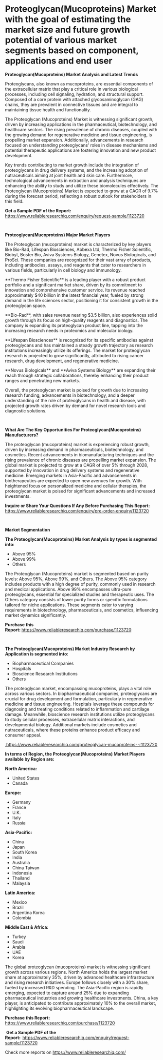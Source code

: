 <p><h1>Proteoglycan(Mucoproteins) Market with the goal of estimating the market size and future growth potential of various market segments based on component, applications and end user</h1></p><p><strong>Proteoglycan(Mucoproteins) Market Analysis and Latest Trends</strong></p>
<p><p>Proteoglycans, also known as mucoproteins, are essential components of the extracellular matrix that play a critical role in various biological processes, including cell signaling, hydration, and structural support. Composed of a core protein with attached glycosaminoglycan (GAG) chains, they are prevalent in connective tissues and are integral to maintaining tissue health and functionality.</p><p>The Proteoglycan (Mucoproteins) Market is witnessing significant growth, driven by increasing applications in the pharmaceutical, biotechnology, and healthcare sectors. The rising prevalence of chronic diseases, coupled with the growing demand for regenerative medicine and tissue engineering, is propelling market expansion. Additionally, advancements in research focused on understanding proteoglycans' roles in disease mechanisms and potential therapeutic applications are fostering innovation and new product development.</p><p>Key trends contributing to market growth include the integration of proteoglycans in drug delivery systems, and the increasing adoption of nutraceuticals aiming at joint health and skin care. Furthermore, technological advancements in extraction and analysis techniques are enhancing the ability to study and utilize these biomolecules effectively. The Proteoglycan (Mucoproteins) Market is expected to grow at a CAGR of 9.7% during the forecast period, reflecting a robust outlook for stakeholders in this field.</p></p>
<p><strong>Get a Sample PDF of the Report:&nbsp;</strong> <a href="https://www.reliableresearchiq.com/enquiry/request-sample/1123720?utm_campaign=2792&utm_medium=2&utm_source=Github&utm_content=ia&utm_term=03032025&utm_id=proteoglycanmucoproteins">https://www.reliableresearchiq.com/enquiry/request-sample/1123720</a></p>
<p>&nbsp;</p>
<p><strong>Proteoglycan(Mucoproteins) Major Market Players</strong></p>
<p><p>The Proteoglycan (mucoproteins) market is characterized by key players like Bio-Rad, Lifespan Biosciences, Abbexa Ltd, Thermo Fisher Scientific, Biobyt, Boster Bio, Aviva Systems Biology, Genetex, Novus Biologicals, and ProSci. These companies are recognized for their vast array of products, including antibodies, assays, and reagents that cater to researchers in various fields, particularly in cell biology and immunology.</p><p>**Thermo Fisher Scientific** is a leading player with a robust product portfolio and a significant market share, driven by its commitment to innovation and comprehensive customer service. Its revenue reached approximately $40 billion in the latest financial year, fueled by strong demand in the life sciences sector, positioning it for consistent growth in the proteoglycan space.</p><p>**Bio-Rad**, with sales revenue nearing $3.5 billion, also experiences solid growth through its focus on high-quality reagents and diagnostics. The company is expanding its proteoglycan product line, tapping into the increasing research needs in proteomics and molecular biology.</p><p>**Lifespan Biosciences** is recognized for its specific antibodies against proteoglycans and has maintained a steady growth trajectory as research institutions increasingly utilize its offerings. The market for proteoglycan research is projected to grow significantly, attributed to rising cancer research, drug development, and regenerative medicine.</p><p>**Novus Biologicals** and **Aviva Systems Biology** are expanding their reach through strategic collaborations, thereby enhancing their product ranges and penetrating new markets.</p><p>Overall, the proteoglycan market is poised for growth due to increasing research funding, advancements in biotechnology, and a deeper understanding of the role of proteoglycans in health and disease, with projected growth rates driven by demand for novel research tools and diagnostic solutions.</p></p>
<p>&nbsp;</p>
<p><strong>What Are The Key Opportunities For Proteoglycan(Mucoproteins) Manufacturers?</strong></p>
<p><p>The proteoglycan (mucoproteins) market is experiencing robust growth, driven by increasing demand in pharmaceuticals, biotechnology, and cosmetics. Recent advancements in biomanufacturing techniques and the rising prevalence of chronic diseases are propelling market expansion. The global market is projected to grow at a CAGR of over 5% through 2028, supported by innovation in drug delivery systems and regenerative medicine. Emerging markets in Asia-Pacific and advancements in biotherapeutics are expected to open new avenues for growth. With heightened focus on personalized medicine and cellular therapies, the proteoglycan market is poised for significant advancements and increased investments.</p></p>
<p><strong>Inquire or Share Your Questions If Any Before Purchasing This Report:</strong> <a href="https://www.reliableresearchiq.com/enquiry/pre-order-enquiry/1123720?utm_campaign=2792&utm_medium=2&utm_source=Github&utm_content=ia&utm_term=03032025&utm_id=proteoglycanmucoproteins">https://www.reliableresearchiq.com/enquiry/pre-order-enquiry/1123720</a></p>
<p>&nbsp;</p>
<p><strong>Market Segmentation</strong></p>
<p><strong>The Proteoglycan(Mucoproteins) Market Analysis by types is segmented into:</strong></p>
<p><ul><li>Above 95%</li><li>Above 99%</li><li>Others</li></ul></p>
<p><p>The Proteoglycan (Mucoproteins) market is segmented based on purity levels: Above 95%, Above 99%, and Others. The Above 95% category includes products with a high degree of purity, commonly used in research and medical applications. Above 99% encompasses ultra-pure proteoglycans, essential for specialized studies and therapeutic uses. The Others category consists of lower purity forms or specific formulations tailored for niche applications. These segments cater to varying requirements in biotechnology, pharmaceuticals, and cosmetics, influencing market dynamics significantly.</p></p>
<p><strong>Purchase this Report:&nbsp;</strong><a href="https://www.reliableresearchiq.com/purchase/1123720?utm_campaign=2792&utm_medium=2&utm_source=Github&utm_content=ia&utm_term=03032025&utm_id=proteoglycanmucoproteins">https://www.reliableresearchiq.com/purchase/1123720</a></p>
<p>&nbsp;</p>
<p><strong>The Proteoglycan(Mucoproteins) Market Industry Research by Application is segmented into:</strong></p>
<p><ul><li>Biopharmaceutical Companies</li><li>Hospitals</li><li>Bioscience Research Institutions</li><li>Others</li></ul></p>
<p><p>The proteoglycan market, encompassing mucoproteins, plays a vital role across various sectors. In biopharmaceutical companies, proteoglycans are crucial for drug development and formulation, particularly in regenerative medicine and tissue engineering. Hospitals leverage these compounds for diagnosing and treating conditions related to inflammation and cartilage damage. Meanwhile, bioscience research institutions utilize proteoglycans to study cellular processes, extracellular matrix interactions, and developmental biology. Additional markets include cosmetics and nutraceuticals, where these proteins enhance product efficacy and consumer appeal.</p></p>
<p><a href="https://www.reliableresearchiq.com/proteoglycan-mucoproteins--r1123720?utm_campaign=2792&utm_medium=2&utm_source=Github&utm_content=ia&utm_term=03032025&utm_id=proteoglycanmucoproteins">&nbsp;https://www.reliableresearchiq.com/proteoglycan-mucoproteins--r1123720</a></p>
<p><strong>In terms of Region, the Proteoglycan(Mucoproteins) Market Players available by Region are:</strong></p>
<p>
    <p> <strong> North America: </strong>
        <ul>
            <li>United States</li>
            <li>Canada</li>
        </ul>
        </p> 
    <p> <strong> Europe: </strong>
        <ul>
            <li>Germany</li>
            <li>France</li>
            <li>U.K.</li>
            <li>Italy</li>
            <li>Russia</li>
        </ul>
        </p> 
    <p> <strong> Asia-Pacific: </strong>
        <ul>
            <li>China</li>
            <li>Japan</li>
            <li>South Korea</li>
            <li>India</li>
            <li>Australia</li>
            <li>China Taiwan</li>
            <li>Indonesia</li>
            <li>Thailand</li>
            <li>Malaysia</li>
        </ul>
        </p> 
    <p> <strong> Latin America: </strong>
        <ul>
            <li>Mexico</li>
            <li>Brazil</li>
            <li>Argentina Korea</li>
            <li>Colombia</li>
        </ul>
        </p> 
    <p> <strong> Middle East & Africa: </strong>
        <ul>
            <li>Turkey</li>
            <li>Saudi</li>
            <li>Arabia</li>
            <li>UAE</li>
            <li>Korea</li>
        </ul>
    </p>
    </p>
<p><p>The global proteoglycan (mucoproteins) market is witnessing significant growth across various regions. North America holds the largest market share at approximately 35%, driven by advanced healthcare infrastructure and rising research initiatives. Europe follows closely with a 30% share, fueled by increased R&D spending. The Asia-Pacific region is rapidly emerging, expected to capture around 25% due to expanding pharmaceutical industries and growing healthcare investments. China, a key player, is anticipated to contribute approximately 10% to the overall market, highlighting its evolving biopharmaceutical landscape.</p></p>
<p><strong>Purchase this Report: </strong><a href="https://www.reliableresearchiq.com/purchase/1123720?utm_campaign=2792&utm_medium=2&utm_source=Github&utm_content=ia&utm_term=03032025&utm_id=proteoglycanmucoproteins">https://www.reliableresearchiq.com/purchase/1123720</a></p>
<p>&nbsp;<strong>Get a Sample PDF of the Report:&nbsp;&nbsp;</strong><a href="https://www.reliableresearchiq.com/enquiry/request-sample/1123720?utm_campaign=2792&utm_medium=2&utm_source=Github&utm_content=ia&utm_term=03032025&utm_id=proteoglycanmucoproteins">https://www.reliableresearchiq.com/enquiry/request-sample/1123720</a></p>
<p><strong></strong></p>
<p>Check more reports on <a href="https://www.reliableresearchiq.com/?utm_campaign=2792&utm_medium=2&utm_source=Github&utm_content=ia&utm_term=03032025&utm_id=proteoglycanmucoproteins">https://www.reliableresearchiq.com/</a></p>